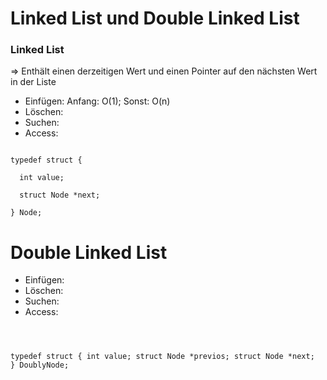 # Linked List und Double Linked List

### Linked List

=> Enthält einen derzeitigen Wert und einen Pointer auf den nächsten Wert in der Liste

- Einfügen: Anfang: O(1); Sonst: O(n)
- Löschen:
- Suchen:
- Access:

<code>
typedef struct {<br/>
  int value;<br/>
  struct Node *next;<br/>
} Node;
</code>

# Double Linked List

- Einfügen:
- Löschen:
- Suchen:
- Access:

<code>

typedef struct {
int value;
struct Node *previos;
struct Node *next;
} DoublyNode;
</code>
